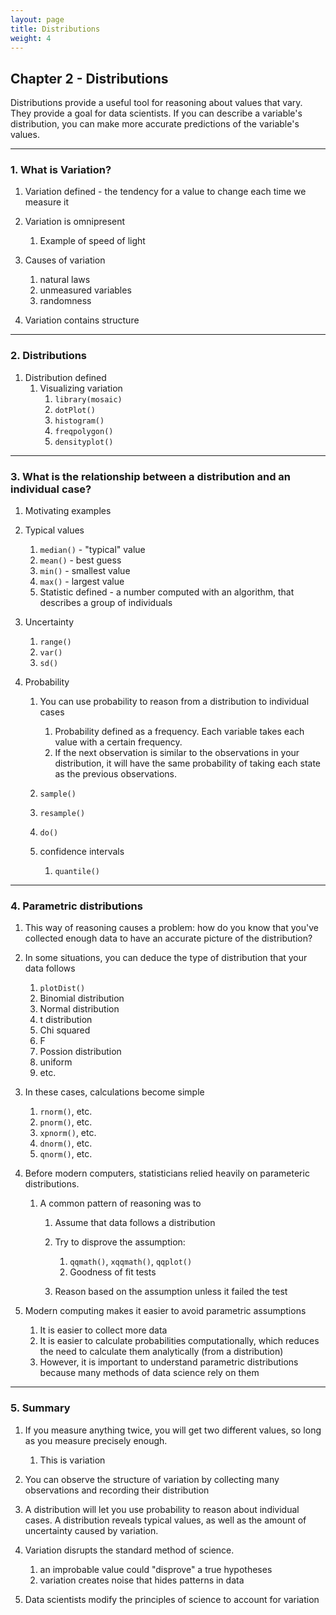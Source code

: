 ```yaml
---
layout: page
title: Distributions
weight: 4
---
```


Chapter 2 - Distributions
-------------------------

Distributions provide a useful tool for reasoning about values that
vary. They provide a goal for data scientists. If you can describe a
variable's distribution, you can make more accurate predictions of the
variable's values.

------------------------------------------------------------------------

### 1. What is Variation?

1.  Variation defined - the tendency for a value to change each time we
    measure it  
2.  Variation is omnipresent
    1.  Example of speed of light  

3.  Causes of variation
    1.  natural laws
    2.  unmeasured variables  
    3.  randomness  

4.  Variation contains structure

------------------------------------------------------------------------

### 2. Distributions

1.  Distribution defined
    1.  Visualizing variation
        1.  `library(mosaic)`  
        2.  `dotPlot()`  
        3.  `histogram()`  
        4.  `freqpolygon()`  
        5.  `densityplot()`

------------------------------------------------------------------------

### 3. What is the relationship between a distribution and an individual case?

1.  Motivating examples  
2.  Typical values
    1.  `median()` - "typical" value  
    2.  `mean()` - best guess  
    3.  `min()` - smallest value  
    4.  `max()` - largest value  
    5.  Statistic defined - a number computed with an algorithm, that
        describes a group of individuals  

3.  Uncertainty
    1.  `range()`  
    2.  `var()`  
    3.  `sd()`  

4.  Probability
    1.  You can use probability to reason from a distribution to
        individual cases
        1.  Probability defined as a frequency. Each variable takes each
            value with a certain frequency.  
        2.  If the next observation is similar to the observations in
            your distribution, it will have the same probability of
            taking each state as the previous observations.  

    2.  `sample()`  
    3.  `resample()`  
    4.  `do()`  
    5.  confidence intervals
        1.  `quantile()`

------------------------------------------------------------------------

### 4. Parametric distributions

1.  This way of reasoning causes a problem: how do you know that you've
    collected enough data to have an accurate picture of the
    distribution?  
2.  In some situations, you can deduce the type of distribution that
    your data follows
    1.  `plotDist()`  
    2.  Binomial distribution  
    3.  Normal distribution  
    4.  t distribution  
    5.  Chi squared  
    6.  F  
    7.  Possion distribution  
    8.  uniform
    9.  etc.  

3.  In these cases, calculations become simple
    1.  `rnorm()`, etc.  
    2.  `pnorm()`, etc.  
    3.  `xpnorm()`, etc.  
    4.  `dnorm()`, etc.  
    5.  `qnorm()`, etc.  

4.  Before modern computers, statisticians relied heavily on parameteric
    distributions.
    1.  A common pattern of reasoning was to
        1.  Assume that data follows a distribution  
        2.  Try to disprove the assumption:
            1.  `qqmath()`, `xqqmath()`, `qqplot()`  
            2.  Goodness of fit tests  

        3.  Reason based on the assumption unless it failed the test  

5.  Modern computing makes it easier to avoid parametric assumptions
    1.  It is easier to collect more data  
    2.  It is easier to calculate probabilities computationally, which
        reduces the need to calculate them analytically (from a
        distribution)  
    3.  However, it is important to understand parametric distributions
        because many methods of data science rely on them

------------------------------------------------------------------------

### 5. Summary

1.  If you measure anything twice, you will get two different values, so
    long as you measure precisely enough.
    1.  This is variation  

2.  You can observe the structure of variation by collecting many
    observations and recording their distribution
3.  A distribution will let you use probability to reason about
    individual cases. A distribution reveals typical values, as well as
    the amount of uncertainty caused by variation.  
4.  Variation disrupts the standard method of science.
    1.  an improbable value could "disprove" a true hypotheses  
    2.  variation creates noise that hides patterns in data  

5.  Data scientists modify the principles of science to account for
    variation

